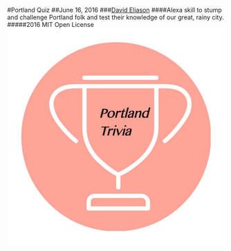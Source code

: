#Portland Quiz
##June 16, 2016
###[David Eliason](http://thedavideliason.com)
####Alexa skill to stump and challenge Portland folk and test their knowledge of our great, rainy city.
#####2016 MIT Open License
![PortlandQuiz](./portlandtrivia_512.jpg?raw=true "Portland Quiz")
